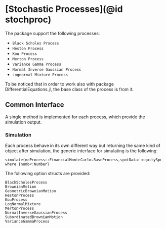 # [Stochastic Processes](@id stochproc)

The package support the following processes:

* `Black Scholes Process`
* `Heston Process`
* `Kou Process`
* `Merton Process`
* `Variance Gamma Process`
* `Normal Inverse Gaussian Process`
* `Lognormal Mixture Process`

To be noticed that in order to work also with package DifferentialEquations.jl, the base class of the process is from it.

## Common Interface

A single method is implemented for each process, which provide the simulation output.

### Simulation

Each process behave in its own different way but returning the same kind of object after simulation,
the generic interface for simulating is the following:
```@docs
simulate(mcProcess::FinancialMonteCarlo.BaseProcess,spotData::equitySpotData,mcBaseData::MonteCarloConfiguration,T::numb,monteCarloMode::MonteCarloMode=standard,parallelMode::FinancialMonteCarlo.BaseMode=SerialMode()) where {numb<:Number}
```

The following option structs are provided:
```@docs
BlackScholesProcess
BrownianMotion
GeometricBrownianMotion
HestonProcess
KouProcess
LogNormalMixture
MertonProcess
NormalInverseGaussianProcess
SubordinatedBrownianMotion
VarianceGammaProcess
```